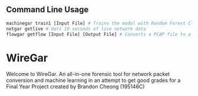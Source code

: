 ## Command Line Usage

```python
machinegar train1 [Input File] # Trains the model with Random Forest Classifier
netgar getlive # Gets 10 seconds of live network data
flowgar getflow [Input File] [Output File] # Converts a PCAP file to a CSV 'flow' file
```

# WireGar
  Welcome to WireGar. An all-in-one forensic tool for network packet conversion and machine learning 
in an attempt to get good grades for a Final Year Project created by Brandon Cheong (195146C)